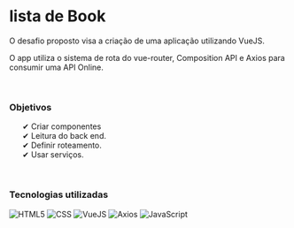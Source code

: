 # lista de Book

O desafio proposto visa a criação de uma aplicação utilizando VueJS.

O app utiliza o sistema de rota do vue-router, Composition API e Axios para consumir uma API Online.

<br>

<h3>

**Objetivos**

</h3>

<p>
    <ul>
        <li style="list-style:none;">✔ Criar componentes</li>
        <li style="list-style:none;">✔ Leitura do back end.</li>
        <li style="list-style:none;">✔ Definir roteamento.</li>
        <li style="list-style:none;">✔ Usar serviços.</li>        
    </ul>
</p>

<br>

<h3>

**Tecnologias utilizadas**

</h3>


![HTML5](https://img.shields.io/badge/-HTML5-333333?style=flat&logo=HTML5)
![CSS](https://img.shields.io/badge/-CSS-333333?style=flat&logo=CSS3&logoColor=1572B6)
![VueJS](https://img.shields.io/badge/-VueJS-333333?style=flat&logo=VueJS)
![Axios](https://img.shields.io/badge/-Axios-333333?style=flat&logo=Axios)
![JavaScript](https://img.shields.io/badge/-JavaScript-333333?style=flat&logo=JavaScript&logoColor=EECB01)

